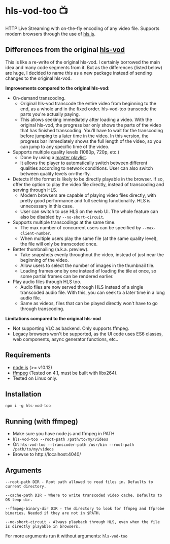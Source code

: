 hls-vod-too 📺
=======

HTTP Live Streaming with on-the-fly encoding of any video file. Supports modern browsers through the use of [hls.js](https://github.com/video-dev/hls.js/).

Differences from the original [hls-vod](https://github.com/mifi/hls-vod)
-------------------------------------------------------------------------

This is like a re-write of the original hls-vod. I certainly borrowed the main idea and many code segments from it. But as the differences (listed below) are huge, I decided to name this as a new package instead of sending changes to the original hls-vod.

**Improvements compared to the original hls-vod:**

- On-demand transcoding.
  - Original hls-vod transcode the entire video from beginning to the end, as a whole and in the fixed order. hls-vod-too transcode the parts you're actually paying.
  - This allows seeking immediately after loading a video. With the original hls-vod, the progress bar only shows the parts of the video that has finished transcoding. You'll have to wait for the transcoding before jumping to a later time in the video. In this version, the progress bar immediately shows the full length of the video, so you can jump to any specific time of the video.
- Supports multiple quality levels (1080p, 720p, etc.)
  - Done by using a [master playlist](https://developer.apple.com/documentation/http_live_streaming/example_playlists_for_http_live_streaming/creating_a_master_playlist). 
  - It allows the player to automatically switch between different qualities according to network conditions. User can also switch between quality levels on-the-fly.
- Detects if the format is likely to be directly playable in the browser. If so, offer the option to play the video file directly, instead of transcoding and serving through HLS.
  - Modern browsers are capable of playing video files directly, with pretty good performance and full seeking functionality. HLS is unnecessary in this case.
  - User can switch to use HLS on the web UI. The whole feature can also be disabled by `--no-short-circuit`.
- Supports multiple transcodings at the same time.
  - The max number of concurrent users can be specified by `--max-client-number`.
  - When multiple users play the same file (at the same quality level), the file will only be transcoded once. 
- Better thumbnailing (a.k.a. preview).
  - Take snapshots evenly throughout the video, instead of just near the beginning of the video.
  - Allow users to select the number of images in the thumbnail tile.
  - Loading frames one by one instead of loading the tile at once, so some partial frames can be rendered earlier.
- Play audio files through HLS too.
  - Audio files are now served through HLS instead of a single transcoded audio file. With this, you can seek to a later time in a long audio file.
  - Same as videos, files that can be played directly won't have to go through transcoding.

**Limitations compared to the original hls-vod**

- Not supporting VLC as backend. Only supports ffmpeg.
- Legacy browsers won't be supported, as the UI code uses ES6 classes, web components, async generator functions, etc..

Requirements
------------
- [node.js](https://nodejs.org/en/) (>= v10.12)
- [ffmpeg](https://ffmpeg.org/) (Tested on 4.1, must be built with libx264).
- Tested on Linux only.

Installation
------------
```
npm i -g hls-vod-too
```

Running (with ffmpeg)
------------------------------
- Make sure you have node.js and ffmpeg in PATH
- `hls-vod-too --root-path /path/to/my/videos`
- Or: `hls-vod-too --transcoder-path /usr/bin --root-path /path/to/my/videos`
- Browse to http://localhost:4040/

Arguments
---------
```
--root-path DIR - Root path allowed to read files in. Defaults to current directory.

--cache-path DIR - Where to write transcoded video cache. Defaults to OS temp dir.

--ffmpeg-binary-dir DIR - The directory to look for ffmpeg and ffprobe binaries. Needed if they are not in $PATH.

--no-short-circuit - Always playback through HLS, even when the file is directly playable in browsers.
```

For more arguments run it without arguments: `hls-vod-too`